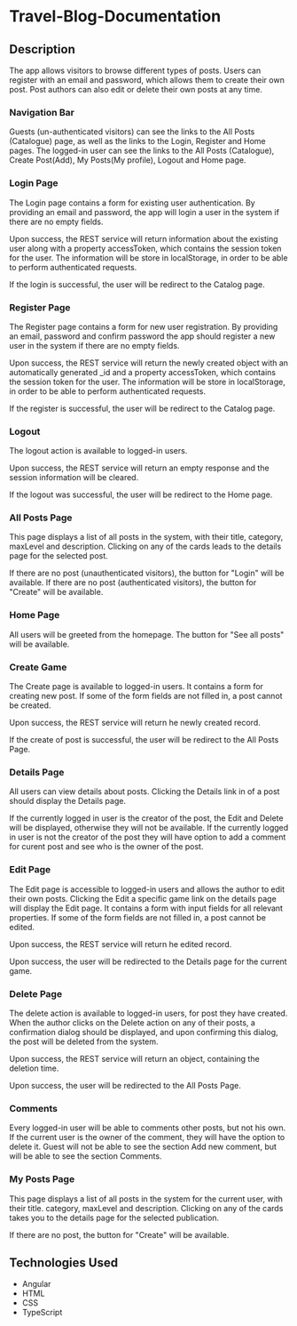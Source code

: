 # Travel-Blog-Documentation

## Description
The app allows visitors to browse different types of posts. Users can register with an email and password, which allows them to create their own post. Post authors can also edit or delete their own posts at any time.

### Navigation Bar
Guests (un-authenticated visitors) can see the links to the All Posts (Catalogue) page, as well as the links to the Login, Register and Home pages. The logged-in user can see the links to the All Posts (Catalogue), Create Post(Add), My Posts(My profile), Logout and Home page.

### Login Page
The Login page contains a form for existing user authentication. By providing an email and password, the app will login a user in the system if there are no empty fields.

Upon success, the REST service will return information about the existing user along with a property accessToken, which contains the session token for the user. The information will be store in localStorage, in order to be able to perform authenticated requests. 

If the login is successful, the user will be redirect to the Catalog page. 

### Register Page
The Register page contains a form for new user registration. By providing an email, password and confirm password the app should register a new user in the system if there are no empty fields. 

Upon success, the REST service will return the newly created object with an automatically generated _id and a property accessToken, which contains the session token for the user. The information will be store in localStorage, in order to be able to perform authenticated requests.

If the register is successful, the user will be redirect to the Catalog page. 

### Logout
The logout action is available to logged-in users. 

Upon success, the REST service will return an empty response and the session information will be cleared.

If the logout was successful, the user will be redirect to the Home page. 

### All Posts Page
This page displays a list of all posts in the system, with their title, category, maxLevel and description. Clicking on any of the cards leads to the details page for the selected post.

If there are no post (unauthenticated visitors), the button for "Login" will be available. If there are no post (authenticated visitors), the button for "Create" will be available. 

### Home Page
All users will be greeted from the homepage. The button for "See all posts" will be available. 

### Create Game
The Create page is available to logged-in users. It contains a form for creating new post. If some of the form fields are not filled in, a post cannot be created.

Upon success, the REST service will return he newly created record. 

If the create of post is successful, the user will be redirect to the All Posts Page.

### Details Page
All users can view details about posts. Clicking the Details link in of a post should display the Details page.

If the currently logged in user is the creator of the post, the Edit and Delete will be displayed, otherwise they will not be available. If the currently logged in user is not the creator of the post they will have option to add a comment for curent post and see who is the owner of the post.

### Edit Page
The Edit page is accessible to logged-in users and allows the author to edit their own posts. Clicking the Edit a specific game link on the details page will display the Edit page. It contains a form with input fields for all relevant properties. If some of the form fields are not filled in, a post cannot be edited.

Upon success, the REST service will return he edited record. 

Upon success, the user will be redirected to the Details page for the current game.

### Delete Page
The delete action is available to logged-in users, for post they have created. When the author clicks on the Delete action on any of their posts, a confirmation dialog should be displayed, and upon confirming this dialog, the post will be deleted from the system.

Upon success, the REST service will return an object, containing the deletion time.

Upon success, the user will be redirected to the All Posts Page.

### Comments
Every logged-in user will be able to comments other posts, but not his own. If the current user is the owner of the comment, they will have the option to delete it. Guest will not be able to see the section Add new comment, but will be able to see the section Comments.

### My Posts Page
This page displays a list of all posts in the system for the current user, with their title. category, maxLevel and description. Clicking on any of the cards takes you to the details page for the selected publication.

If there are no post, the button for "Create" will be available. 



## Technologies Used
+ Angular
+ HTML
+ CSS
+ TypeScript
